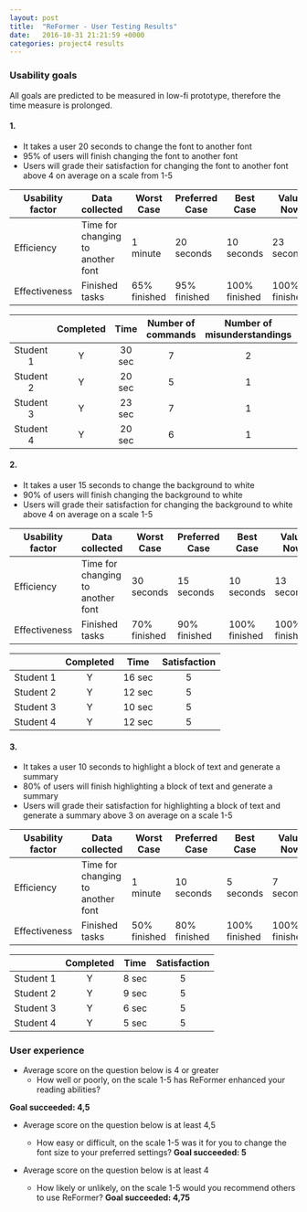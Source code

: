 ```yaml
---
layout: post
title:  "ReFormer - User Testing Results"
date:   2016-10-31 21:21:59 +0000
categories: project4 results
---
```


### Usability goals

All goals are predicted to be measured in low-fi prototype, therefore the time measure is prolonged.

#### 1.

* It takes a user 20 seconds to change the font to another font
* 95% of users will finish changing the font to another font
* Users will grade their satisfaction for changing the font to another font above 4 on average on a scale from 1-5


| Usability factor 	| Data collected                    	| Worst Case   	| Preferred Case 	| Best Case     	| Value Now 	|
|------------------	|-----------------------------------	|--------------	|----------------	|---------------	|-----------	|
| Efficiency       	| Time for changing to another font 	| 1 minute     	| 20 seconds     	| 10 seconds    	| 23 seconds   |
| Effectiveness    	| Finished tasks                    	| 65% finished 	| 95% finished   	| 100% finished 	| 100% finished|


|           	| Completed 	|  Time  	| Number of commands 	| Number of  misunderstandings 	| Satisfaction 	|
|:---------:	|:---------:	|:------:	|:------------------:	|:----------------------------:	|:------------:	|
| Student 1 	|     Y     	| 30 sec 	|          7         	|               2              	|       2      	|
| Student 2 	|     Y     	| 20 sec 	|          5         	|               1              	|       4      	|
| Student 3 	|     Y      	| 23 sec    |          7          	|               1               	|       4       	|
| Student 4 	|     Y      	| 20 sec    |          6          	|               1               	|       5       	|

#### 2.


* It takes a user 15 seconds to change the background to white
* 90% of users will finish changing the background to white
* Users will grade their satisfaction for changing the background to white above 4 on average on a scale 1-5


| Usability factor 	| Data collected                    	| Worst Case   	| Preferred Case 	| Best Case     	| Value Now 	|
|------------------	|-----------------------------------	|--------------	|----------------	|---------------	|-----------	|
| Efficiency       	| Time for changing to another font 	| 30 seconds   	| 15 seconds     	| 10 seconds    	| 13 seconds   |
| Effectiveness    	| Finished tasks                    	| 70% finished 	| 90% finished   	| 100% finished 	| 100% finished|

|           	| Completed 	|  Time  	| Satisfaction 	|
|:---------:	|:---------:	|:------:	|:------------:	|
| Student 1 	|     Y     	| 16 sec 	|       5      	|
| Student 2 	|     Y     	| 12 sec 	|       5      	|
| Student 3 	|     Y      	| 10 sec   	|       5        	|
| Student 4 	|     Y      	| 12 sec   	|       5       	|


#### 3. 


* It takes a user 10 seconds to highlight a block of text and generate a summary
* 80% of users will finish highlighting a block of text and generate a summary
* Users will grade their satisfaction for highlighting a block of text and generate a summary above 3 on average on a scale 1-5


| Usability factor 	| Data collected                    	| Worst Case   	| Preferred Case 	| Best Case     	| Value Now 	|
|------------------	|-----------------------------------	|--------------	|----------------	|---------------	|-----------	|
| Efficiency       	| Time for changing to another font 	| 1 minute   	| 10 seconds     	| 5 seconds    	   | 7 seconds    |
| Effectiveness    	| Finished tasks                    	| 50% finished 	| 80% finished   	| 100% finished 	| 100% finished|


|           	| Completed 	|  Time  	| Satisfaction 	|
|:---------:	|:---------:	|:------:	|:------------:	|
| Student 1 	|     Y     	| 8 sec 	|       5      	|
| Student 2 	|     Y     	| 9 sec 	|       5      	|
| Student 3 	|     Y      	| 6 sec 	|       5       	|
| Student 4 	|     Y      	| 5 sec  |       5       	|




### User experience

* Average score on the question below is 4 or greater
    * How well or poorly, on the scale 1-5 has ReFormer enhanced your reading abilities?
    
**Goal succeeded: 4,5**

* Average score on the question below is at least 4,5
    * How easy or difficult, on the scale 1-5 was it for you to change the font size to your preferred settings?
**Goal succeeded: 5**

* Average score on the question below is at least 4
    * How likely or unlikely, on the scale 1-5 would you recommend others to use ReFormer?
**Goal succeeded: 4,75**

